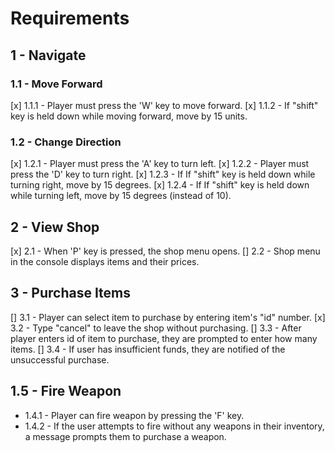 
# Requirements

## 1 - Navigate
### 1.1 - Move Forward

[x] 1.1.1 - Player must press the 'W' key to move forward.
[x] 1.1.2 - If "shift" key is held down while moving forward, move by 15 units.


### 1.2 - Change Direction
[x] 1.2.1 - Player must press the 'A' key to turn left.
[x] 1.2.2 - Player must press the 'D' key to turn right.
[x] 1.2.3 - If If "shift" key is held down while turning right, move by 15 degrees.
[x] 1.2.4 - If If "shift" key is held down while turning left, move by 15 degrees (instead of 10).

## 2 - View Shop
[x] 2.1 - When 'P' key is pressed, the shop menu opens.
[] 2.2 - Shop menu in the console displays items and their prices.

## 3 - Purchase Items
[] 3.1 - Player can select item to purchase by entering item's "id" number.
[x] 3.2 - Type "cancel" to leave the shop without purchasing.
[] 3.3 - After player enters id of item to purchase, they are prompted to enter how many items.
[] 3.4 - If user has insufficient funds, they are notified of the unsuccessful purchase.


## 1.5 - Fire Weapon
- 1.4.1 - Player can fire weapon by pressing the 'F' key.
- 1.4.2 - If the user attempts to fire without any weapons in their inventory, a message prompts them to purchase a weapon.
